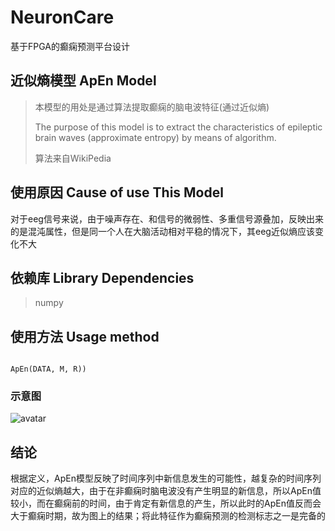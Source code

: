 # NeuronCare
基于FPGA的癫痫预测平台设计

## 近似熵模型 ApEn Model
>本模型的用处是通过算法提取癫痫的脑电波特征(通过近似熵)
>
>The purpose of this model is to extract the characteristics of epileptic brain waves (approximate entropy) by means of algorithm.
>
>算法来自WikiPedia

## 使用原因 Cause of use This Model
对于eeg信号来说，由于噪声存在、和信号的微弱性、多重信号源叠加，反映出来的是混沌属性，但是同一个人在大脑活动相对平稳的情况下，其eeg近似熵应该变化不大


## 依赖库 Library Dependencies
>numpy

## 使用方法 Usage method
```

ApEn(DATA, M, R))

```

### 示意图
![avatar](http://ol7p21r3m.bkt.clouddn.com/ApEn.png)

## 结论
根据定义，ApEn模型反映了时间序列中新信息发生的可能性，越复杂的时间序列对应的近似熵越大，由于在非癫痫时脑电波没有产生明显的新信息，所以ApEn值较小，而在癫痫前的时间，由于肯定有新信息的产生，所以此时的ApEn值反而会大于癫痫时期，故为图上的结果；将此特征作为癫痫预测的检测标志之一是完备的
